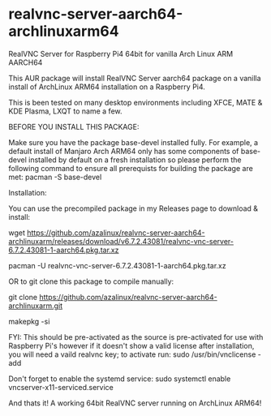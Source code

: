 # realvnc-server-aarch64-archlinuxarm64

RealVNC Server for Raspberry Pi4 64bit for vanilla Arch Linux ARM AARCH64

This AUR package will install RealVNC Server aarch64 package on a vanilla install of ArchLinux ARM64 installation on a Raspberry Pi4.

This is been tested on many desktop environments including XFCE, MATE & KDE Plasma, LXQT to name a few.

BEFORE YOU INSTALL THIS PACKAGE:

Make sure you have the package base-devel installed fully. For example, a default install of Manjaro Arch ARM64 only has some components of base-devel installed by default on a fresh installation so please perform the following command to ensure all prerequists for building the package are met:   pacman -S base-devel

Installation:

You can use the precompiled package in my Releases page to download & install:

wget https://github.com/azalinux/realvnc-server-aarch64-archlinuxarm/releases/download/v6.7.2.43081/realvnc-vnc-server-6.7.2.43081-1-aarch64.pkg.tar.xz

pacman -U realvnc-vnc-server-6.7.2.43081-1-aarch64.pkg.tar.xz

OR to git clone this package to compile manually:

git clone https://github.com/azalinux/realvnc-server-aarch64-archlinuxarm.git

makepkg -si

FYI: This should be pre-activated as the source is pre-activated for use with Raspberry Pi's however if it doesn't show a valid license after installation, you will need a vaild realvnc key; to activate run: sudo /usr/bin/vnclicense -add

Don't forget to enable the systemd service: sudo systemctl enable vncserver-x11-serviced.service

And thats it! A working 64bit RealVNC server running on ArchLinux ARM64!
